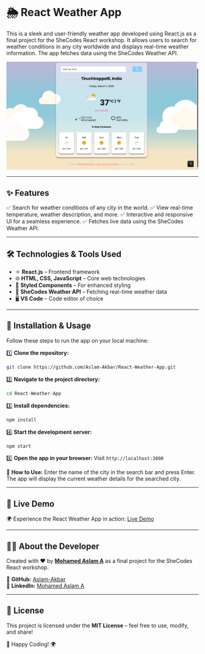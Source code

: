 # 🌦️ React Weather App

This is a sleek and user-friendly weather app developed using React.js as a final project for the SheCodes React workshop. It allows users to search for weather conditions in any city worldwide and displays real-time weather information. The app fetches data using the SheCodes Weather API.

![Weather App Screenshot](https://github.com/Aslam-Akbar/weather/blob/main/images/Screenshot%20(255).png)

---

## ✨ Features

✅ Search for weather conditions of any city in the world.
✅ View real-time temperature, weather description, and more.
✅ Interactive and responsive UI for a seamless experience.
✅ Fetches live data using the SheCodes Weather API.

---

## 🛠️ Technologies & Tools Used

- ⚛️ **React.js** – Frontend framework
- 🌐 **HTML, CSS, JavaScript** – Core web technologies
- 🎨 **Styled Components** – For enhanced styling
- 🔗 **SheCodes Weather API** – Fetching real-time weather data
- 🖥️ **VS Code** – Code editor of choice

---

## 🚀 Installation & Usage

Follow these steps to run the app on your local machine:

1️⃣ **Clone the repository:**
   ```sh
   git clone https://github.com/Aslam-Akbar/React-Weather-App.git
   ```
2️⃣ **Navigate to the project directory:**
   ```sh
   cd React-Weather-App
   ```
3️⃣ **Install dependencies:**
   ```sh
   npm install
   ```
4️⃣ **Start the development server:**
   ```sh
   npm start
   ```
5️⃣ **Open the app in your browser:**
   Visit `http://localhost:3000`

🔎 **How to Use:** Enter the name of the city in the search bar and press Enter. The app will display the current weather details for the searched city.

---

## 🎯 Live Demo

🌍 Experience the React Weather App in action: [Live Demo](https://weatherbyaslam.netlify.app/)

---

## 👨‍💻 About the Developer

Created with ❤️ by **[Mohamed Aslam A](https://github.com/Aslam-Akbar)** as a final project for the SheCodes React workshop.

💼 **GitHub:** [Aslam-Akbar](https://github.com/Aslam-Akbar)  
🔗 **LinkedIn:** [Mohamed Aslam A](https://www.linkedin.com/in/mohamed-aslam07/)

---

## 📜 License

This project is licensed under the **MIT License** – feel free to use, modify, and share!

🚀 Happy Coding! 🌍

